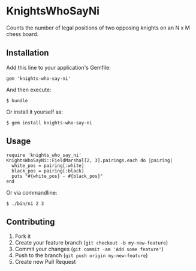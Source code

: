 # KnightsWhoSayNi

Counts the number of legal positions of two opposing knights on
an N x M chess board.

## Installation

Add this line to your application's Gemfile:

    gem 'knights-who-say-ni'

And then execute:

    $ bundle

Or install it yourself as:

    $ gem install knights-who-say-ni

## Usage

    require 'knights_who_say_ni'
    KnightsWhoSayNi::FieldMarshal[2, 3].pairings.each do |pairing|
      white_pos = pairing[:white]
      black_pos = pairing[:black]
      puts "#{white_pos} - #{black_pos}"
    end

Or via commandline:

    $ ./bin/ni 2 3

## Contributing

1. Fork it
2. Create your feature branch (`git checkout -b my-new-feature`)
3. Commit your changes (`git commit -am 'Add some feature'`)
4. Push to the branch (`git push origin my-new-feature`)
5. Create new Pull Request
